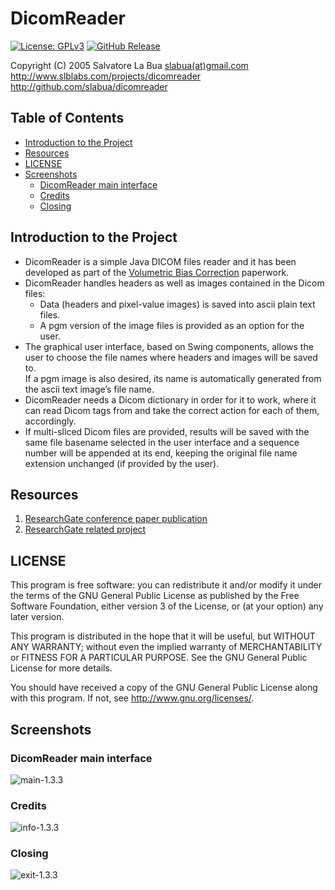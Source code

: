 # DicomReader
[![License: GPLv3][GPLimg]][GPLurl]
[![GitHub Release][GHRimg]][GHRurl]

Copyright (C) 2005 Salvatore La Bua [slabua(at)gmail.com](mailto:slabua@gmail.com)  
http://www.slblabs.com/projects/dicomreader  
http://github.com/slabua/dicomreader  

<!-- START doctoc generated TOC please keep comment here to allow auto update -->
<!-- DON'T EDIT THIS SECTION, INSTEAD RE-RUN doctoc TO UPDATE -->
## Table of Contents

- [Introduction to the Project](#introduction-to-the-project)
- [Resources](#resources)
- [LICENSE](#license)
- [Screenshots](#screenshots)
  - [DicomReader main interface](#dicomreader-main-interface)
  - [Credits](#credits)
  - [Closing](#closing)

<!-- END doctoc generated TOC please keep comment here to allow auto update -->
## Introduction to the Project

- DicomReader is a simple Java DICOM files reader and it has been developed
  as part of the [Volumetric Bias Correction][R00] paperwork.
- DicomReader handles headers as well as images contained in the Dicom files:
  - Data (headers and pixel-value images) is saved into ascii plain text files.
  - A pgm version of the image files is provided as an option for the user.
- The graphical user interface, based on Swing components, allows the user to
  choose the file names where headers and images will be saved to.  
  If a pgm image is also desired, its name is automatically generated from the
  ascii text image’s file name.
- DicomReader needs a Dicom dictionary in order for it to work, where it can
  read Dicom tags from and take the correct action for each of them,
  accordingly.
- If multi-sliced Dicom files are provided, results will be saved with the
  same file basename selected in the user interface and a sequence number will
  be appended at its end, keeping the original file name extension unchanged
  (if provided by the user).

## Resources

1. [ResearchGate conference paper publication][R01]
2. [ResearchGate related project][R02]

## LICENSE

This program is free software: you can redistribute it and/or modify
it under the terms of the GNU General Public License as published by
the Free Software Foundation, either version 3 of the License, or
(at your option) any later version.

This program is distributed in the hope that it will be useful,
but WITHOUT ANY WARRANTY; without even the implied warranty of
MERCHANTABILITY or FITNESS FOR A PARTICULAR PURPOSE.  See the
GNU General Public License for more details.

You should have received a copy of the GNU General Public License
along with this program.  If not, see <http://www.gnu.org/licenses/>.

## Screenshots

### DicomReader main interface
![main-1.3.3][S01]

### Credits
![info-1.3.3][S02]

### Closing
![exit-1.3.3][S03]

[GPLimg]: https://img.shields.io/badge/License-GPLv3-blue.svg
[GPLurl]: https://www.gnu.org/licenses/gpl-3.0
[GHRimg]: https://img.shields.io/github/release/slabua/dicomreader.svg
[GHRurl]: https://github.com/slabua/dicomreader/releases
[R00]: http://dx.doi.org/10.1007/978-3-540-71457-6_48
[R01]: https://goo.gl/ZL4QGx
[R02]: https://goo.gl/um4tbP
[S01]: https://goo.gl/TGu9E7
[S02]: https://goo.gl/zPc3sG
[S03]: https://goo.gl/hAUW6X

